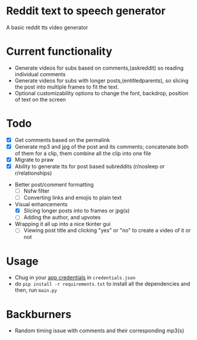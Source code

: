 # Reddit text to speech generator

A basic reddit tts video generator

# Current functionality

- Generate videos for subs based on comments,(askreddit) so reading individual comments
- Generate videos for subs with longer posts,(entitledparents), so slicing the post into multiple frames to fit the text.
- Optional customizability options to change the font, backdrop, position of text on the screen

# Todo

- [x] Get comments based on the permalink
- [x] Generate mp3 and jpg of the post and its comments; concatenate both of them for a clip, them combine all the clip into one file
- [x] Migrate to praw
- [x] Ability to generate tts for post based subreddits (r/nosleep or r/relationships)
- Better post/comment formatting
  - [ ] Nsfw filter
  - [ ] Converting links and emojis to plain text
- Visual enhancements
  - [x] Slicing longer posts into to frames or jpg(s)
  - [ ] Adding the author, and upvotes
- Wrapping it all up into a nice tkinter gui
  - [ ] Viewing post title and clicking "yes" or "no" to create a video of it or not

# Usage

- Chug in your [app credentials](https://ssl.reddit.com/prefs/apps/) in `credentials.json`
- do `pip install -r requirements.txt` to install all the dependencies and then, run `main.py`

# Backburners

- Random timing issue with comments and their corresponding mp3(s)
